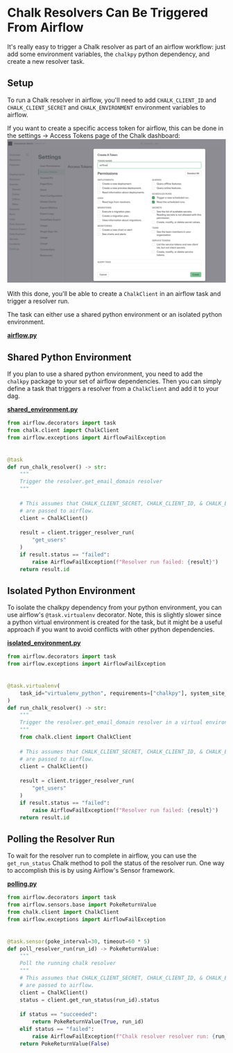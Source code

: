 # Chalk Resolvers Can Be Triggered From Airflow

It's really easy to trigger a Chalk resolver as part of an airflow workflow: just add some environment
variables, the `chalkpy` python dependency, and create a new resolver task.

## Setup

To run a Chalk resolver in airflow, you'll need to add `CHALK_CLIENT_ID` and `CHALK_CLIENT_SECRET` and
`CHALK_ENVIRONMENT` environment variables to airflow.

If you want to create a specific access token for airflow, this can be done in the settings -> Access Tokens
page of the Chalk dashboard:
![access_token](./airflow.jpg)

With this done, you'll be able to create a `ChalkClient` in an airflow task and trigger a resolver run.

The task can either use a shared python environment or an isolated python environment.

**[airflow.py](airflow.py)**

## Shared Python Environment

If you plan to use a shared python environment, you need to add the `chalkpy` package to your
set of airflow dependencies. Then you can simply define a task that triggers a resolver from
a `ChalkClient` and add it to your dag.

**[shared_environment.py](shared_environment.py)**

```python
from airflow.decorators import task
from chalk.client import ChalkClient
from airflow.exceptions import AirflowFailException


@task
def run_chalk_resolver() -> str:
    """
    Trigger the resolver.get_email_domain resolver
    """

    # This assumes that CHALK_CLIENT_SECRET, CHALK_CLIENT_ID, & CHALK_ENVIRONMENT environment variables
    # are passed to airflow.
    client = ChalkClient()

    result = client.trigger_resolver_run(
        "get_users"
    )
    if result.status == "failed":
        raise AirflowFailException(f"Resolver run failed: {result}")
    return result.id
```

## Isolated Python Environment

To isolate the chalkpy dependency from your python environment, you can use airflow's `@task.virtualenv` decorator.
Note, this is slightly slower since a python virtual environment is created for the task, but it might be a useful
approach if you want to avoid conflicts with other python dependencies.

**[isolated_environment.py](isolated_environment.py)**

```python
from airflow.decorators import task
from airflow.exceptions import AirflowFailException


@task.virtualenv(
    task_id="virtualenv_python", requirements=["chalkpy"], system_site_packages=False
)
def run_chalk_resolver() -> str:
    """
    Trigger the resolver.get_email_domain resolver in a virtual environment
    """
    from chalk.client import ChalkClient

    # This assumes that CHALK_CLIENT_SECRET, CHALK_CLIENT_ID, & CHALK_ENVIRONMENT  environment variables
    # are passed to airflow.
    client = ChalkClient()

    result = client.trigger_resolver_run(
        "get_users"
    )
    if result.status == "failed":
        raise AirflowFailException(f"Resolver run failed: {result}")
    return result.id
```

## Polling the Resolver Run

To wait for the resolver run to complete in airflow, you can use the `get_run_status` Chalk method to poll the status
of the resolver run. One way to accomplish this is by using Airflow's Sensor framework.

**[polling.py](polling.py)**

```python
from airflow.decorators import task
from airflow.sensors.base import PokeReturnValue
from chalk.client import ChalkClient
from airflow.exceptions import AirflowFailException


@task.sensor(poke_interval=30, timeout=60 * 5)
def poll_resolver_run(run_id) -> PokeReturnValue:
    """
    Poll the running chalk resolver
    """
    # This assumes that CHALK_CLIENT_SECRET, CHALK_CLIENT_ID, & CHALK_ENVIRONMENT environment variables
    # are passed to airflow.
    client = ChalkClient()
    status = client.get_run_status(run_id).status

    if status == "succeeded":
        return PokeReturnValue(True, run_id)
    elif status == "failed":
        raise AirflowFailException(f"Chalk resolver resolver run: {run_id}")
    return PokeReturnValue(False)
```

